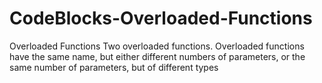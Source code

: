 # CodeBlocks-Overloaded-Functions
Overloaded Functions
Two overloaded functions. Overloaded functions have the same 
name, but either different numbers of parameters, or the same number of parameters, but of 
different types
